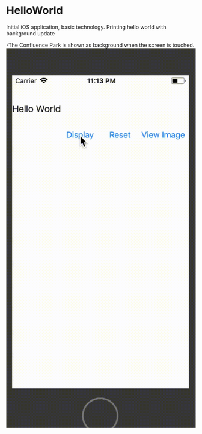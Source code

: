 # HelloWorld
Initial iOS application, basic technology. Printing hello world with background update

-The Confluence Park is shown as background when the screen is touched.
![Demo](https://github.com/dipankarghosh28/HelloWorld/blob/master/HelloWorld.gif)
